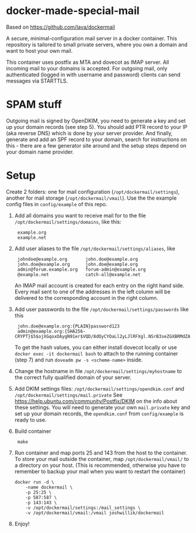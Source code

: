 docker-made-special-mail
==========

Based on https://github.com/lava/dockermail

A secure, minimal-configuration mail server in a docker container.
This repository is tailored to small private servers, where you own a domain and want to host your own mail.

This container uses postfix as MTA and dovecot as IMAP server.
All incoming mail to your domains is accepted.
For outgoing mail, only authenticated (logged in with username and password) clients can send messages via STARTTLS.

SPAM stuff
=====
Outgoing mail is signed by OpenDKIM, you need to generate a key and set up your domain records (see step 5).
You should add PTR record to your IP (aka reverse DNS) which is done by your server provider.
And finally, generate and add an SPF record to your domain, search for instructions on this - there are a few generator site around and the setup steps depend on your domain name provider.


Setup
=====
Create 2 folders: one for mail configuration (`/opt/dockermail/settings`), another for mail storage (`/opt/dockermail/vmail`).
Use the the example config files in `config/example` of this repo.

1. Add all domains you want to receive mail for to the file `/opt/dockermail/settings/domains`, like this:

		example.org
		example.net

2. Add user aliases to the file `/opt/dockermail/settings/aliases`, like

		johndoe@example.org       john.doe@example.org
		john.doe@example.org      john.doe@example.org
		admin@forum.example.org   forum-admin@example.org
		@example.net              catch-all@example.net

	An IMAP mail account is created for each entry on the right hand side.
	Every mail sent to one of the addresses in the left column will be delivered to the corresponding account in the right column.

3. Add user passwords to the file `/opt/dockermail/settings/passwords` like this

		john.doe@example.org:{PLAIN}password123
		admin@example.org:{SHA256-CRYPT}$5$ojXGqoxOAygN91er$VQD/8dDyCYOaLl2yLJlRFXgl.NSrB3seZGXBRMdZAr6

	To get the hash values, you can either install dovecot locally or use `docker exec -it dockermail bash` to attach to the running container (step 7) and run `doveadm pw -s <scheme-name>` inside.

4. Change the hostname in file `/opt/dockermail/settings/myhostname` to the correct fully qualified domain of your server.

5. Add DKIM settings files: `/opt/dockermail/settings/opendkim.conf` and `/opt/dockermail/settings/mail.private`
	 See https://help.ubuntu.com/community/Postfix/DKIM on the info about these settings.
	 You will need to generate your own `mail.private` key and set up your domain records, the `opendkim.conf` from `config/example`
	 is ready to use.

6. Build container

		make

7. Run container and map ports 25 and 143 from the host to the container.
	 To store your mail outside the container, map `/opt/dockermail/vmail/` to
	 a directory on your host. (This is recommended, otherwise
	 you have to remember to backup your mail when you want to restart the container)

	```
	docker run -d \
		-name dockermail \
		-p 25:25 \
		-p 587:587 \
		-p 143:143 \
		-v /opt/dockermail/settings:/mail_settings \
		-v /opt/dockermail/vmail:/vmail joshwillik/dockermail
	```

8. Enjoy!
